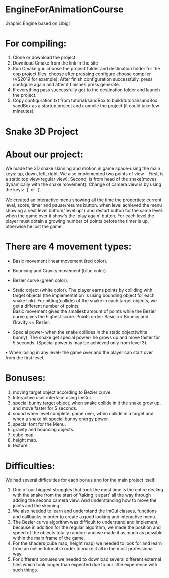 # EngineForAnimationCourse
Graphic Engine based on Libigl

# For compiling:
1. Clone or download the project
2. Download Cmake from the link in the site
3. Run Cmake gui. choose the project folder and destination folder for the cpp project files. choose after pressing configure choose compiler (VS2019 for example). After finish configuration successfully, press configure again and after it finishes press generate. 
4. If everything pass successfully got to the destination folder and launch the project. 
5. Copy configuration.txt from tutorial/sandBox to build/tutorial/sandBox sandBox as a startup project and compile the project (it could take few mineutes);   

# Snake 3D Project

# About our project:
We made the 3D snake skinning and motion in game space-using the main keys: up, down, left, right. 
We also implemented two points of view – 
First, is a static top view(regular view). Second, is from head of the snake(moves dynamically with the snake movement).
Change of camera view is by using the keys: ']' or '['.

We created an interactive menu showing all the time the properties: 
current level, score, timer and pause/resume button.
when level achieved the menu showing a next level button("level up")  and restart button for the same level.
when the game over it show's the 'play again' button.
For each level the player must obtain a growing number of points before the timer is up, otherwise he lost the game. 

# There are 4 movement types:
 - Basic movement linear movement (red color).
 - Bouncing and Gravity movement (blue color). 
 - Bezier curve (green color).
 - Static object (white color).
The player earns points by colliding with target objects (the implementation is using bounding object for each snake link).
For hitting(collide) of the snake in each target objects, we get a different number of points:  
Basic movement gives the smallest amount of points while the Bezier curve gives the highest score.
Points order: Basic << Bouncy and Gravity << Bezier.

- Special power- when the snake collides in the static object(white bunny). The snake get special power- he grows up and move faster for 5 seconds.
 (Special power is may be achieved only from level 3).
 
•	 When losing in any level- the game over and the player can start over from the first level.

# Bonuses: 
1. moving target object according to Bezier curve.
2. Interactive user interface using ImGui.
3. special bunny target object, when snake collide in it the snake grow up, and move faster for 5 seconds.
4. sound when level complete, game over, when collide in a target and when a snake hit special bunny energy power.
5. special font for the Menu.  
6. gravity and bouncing objects.
7. cube map.
8. height map.
9. texture.

# Difficulties:

We had several difficulties for each bonus and for the main project itself.
1.	One of our biggest struggles that took the most time is the entire dealing with the snake from the start of 'taking it apart' all the way through adding the second camera view. And understanding how to move the joints and the skinning.
2.	We also needed to learn and understand the ImGui classes, functions and callbacks in order to create a good looking and interactive menu.
3.	The Bezier curve algorithm was difficult to understand and implement, because in addition for the regular algorithm, we made the position and speed of the objects totally random and we made it as much as possible within the main frame of the game.
4.	For the shaders(cube map, height map) we needed to look for and learn from an online tutorial in order to make it all in the most professional way.
5.	For different bonuses we needed to download several different external files which took longer than expected due to our little experience with such things.
